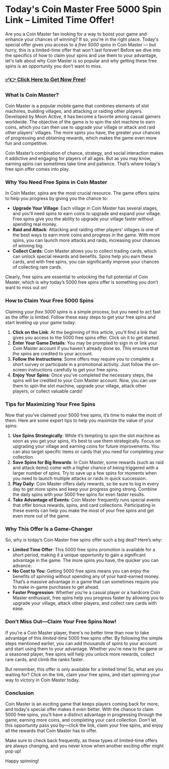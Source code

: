 # Today's Coin Master Free 5000 Spin Link – Limited Time Offer!

Are you a Coin Master fan looking for a way to boost your game and enhance your chances of winning? If so, you're in the right place. Today's special offer gives you access to a *free 5000 spins* in Coin Master — but hurry, this is a limited-time offer that won't last forever! Before we dive into the specifics of how to claim your spins and use them to your advantage, let's talk about why Coin Master is so popular and why getting these free spins is an opportunity you don’t want to miss.

### [✅👉 Click Here to Get Now Free!](https://freerewards.xyz/coin/master/)

### What Is Coin Master?

Coin Master is a popular mobile game that combines elements of slot machines, building villages, and attacking or raiding other players. Developed by Moon Active, it has become a favorite among casual gamers worldwide. The objective of the game is to spin the slot machine to earn coins, which you can then use to upgrade your village or attack and raid other players' villages. The more spins you have, the greater your chances of progressing and obtaining rewards, which makes the game even more fun and competitive.

Coin Master’s combination of chance, strategy, and social interaction makes it addictive and engaging for players of all ages. But as you may know, earning spins can sometimes take time and patience. That’s where today's free spin offer comes into play.

### Why You Need Free Spins in Coin Master

In Coin Master, spins are the most crucial resource. The game offers spins to help you progress by giving you the chance to:

- **Upgrade Your Village**: Each village in Coin Master has several stages, and you'll need spins to earn coins to upgrade and expand your village. Free spins give you the ability to upgrade your village faster without spending real money.
- **Raid and Attack**: Attacking and raiding other players' villages is one of the best ways to earn more coins and progress in the game. With more spins, you can launch more attacks and raids, increasing your chances of winning big.
- **Collect Cards**: Coin Master allows you to collect trading cards, which can unlock special rewards and benefits. Spins help you earn these cards, and with free spins, you can significantly improve your chances of collecting rare cards.

Clearly, free spins are essential to unlocking the full potential of Coin Master, which is why today’s 5000 free spins offer is something you don’t want to miss out on!

### How to Claim Your Free 5000 Spins

Claiming your *free 5000 spins* is a simple process, but you need to act fast as the offer is limited. Follow these easy steps to get your free spins and start leveling up your game today:

1. **Click on the Link**: At the beginning of this article, you’ll find a link that gives you access to the 5000 free spins offer. Click on it to get started.
2. **Enter Your Game Details**: You may be prompted to sign in or link your Coin Master account if you haven't already done so. This ensures that the spins are credited to your account.
3. **Follow the Instructions**: Some offers may require you to complete a short survey or participate in a promotional activity. Just follow the on-screen instructions carefully to get your free spins.
4. **Enjoy Your Spins**: Once you've completed the necessary steps, the spins will be credited to your Coin Master account. Now, you can use them to spin the slot machine, upgrade your village, attack other players, or collect valuable cards!

### Tips for Maximizing Your Free Spins

Now that you've claimed your 5000 free spins, it’s time to make the most of them. Here are some expert tips to help you maximize the value of your spins:

1. **Use Spins Strategically**: While it’s tempting to spin the slot machine as soon as you get your spins, it’s best to use them strategically. Focus on upgrading your village and earning coins for future improvements. You can also target specific items or cards that you need for completing your collection.
2. **Save Spins for Big Rewards**: In Coin Master, some rewards (such as raid and attack items) come with a higher chance of being triggered with a larger number of spins. Try to save up a few spins for moments when you need to launch multiple attacks or raids in quick succession.
3. **Play Daily**: Coin Master offers daily rewards, so be sure to log in every day to get more spins and keep your progress going strong. Combine the daily spins with your 5000 free spins for even faster results.
4. **Take Advantage of Events**: Coin Master frequently runs special events that offer bonus rewards, spins, and card collections. Participating in these events can help you make the most of your free spins and get even more out of the game.

### Why This Offer Is a Game-Changer

So, why is today’s Coin Master free spins offer such a big deal? Here’s why:

- **Limited Time Offer**: This 5000 free spins promotion is available for a short period, making it a unique opportunity to gain a significant advantage in the game. The more spins you have, the quicker you can advance.
- **No Cost to You**: Getting 5000 free spins means you can enjoy the benefits of spinning without spending any of your hard-earned money. That’s a massive advantage in a game that can sometimes require you to make in-game purchases to get ahead.
- **Faster Progression**: Whether you’re a casual player or a hardcore Coin Master enthusiast, free spins help you progress faster by allowing you to upgrade your village, attack other players, and collect rare cards with ease.

### Don’t Miss Out—Claim Your Free Spins Now!

If you're a Coin Master player, there's no better time than now to take advantage of this *limited-time* 5000 free spins offer. By following the simple steps mentioned earlier, you can add thousands of spins to your account and start using them to your advantage. Whether you're new to the game or a seasoned player, free spins will help you unlock more rewards, collect rare cards, and climb the ranks faster.

But remember, this offer is only available for a limited time! So, what are you waiting for? Click on the link, claim your free spins, and start spinning your way to victory in Coin Master today.

### Conclusion

Coin Master is an exciting game that keeps players coming back for more, and today's special offer makes it even better. With the chance to claim 5000 free spins, you’ll have a distinct advantage in progressing through the game, earning more coins, and completing your card collection. Don’t let this opportunity pass you by—click the link, claim your free spins, and enjoy all the rewards that Coin Master has to offer.

Make sure to check back frequently, as these types of limited-time offers are always changing, and you never know when another exciting offer might pop up!

Happy spinning!

